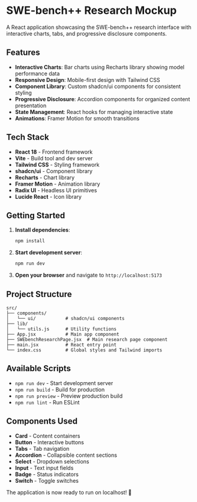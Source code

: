 # SWE-bench++ Research Mockup

A React application showcasing the SWE-bench++ research interface with interactive charts, tabs, and progressive disclosure components.

## Features

- **Interactive Charts**: Bar charts using Recharts library showing model performance data
- **Responsive Design**: Mobile-first design with Tailwind CSS
- **Component Library**: Custom shadcn/ui components for consistent styling
- **Progressive Disclosure**: Accordion components for organized content presentation
- **State Management**: React hooks for managing interactive state
- **Animations**: Framer Motion for smooth transitions

## Tech Stack

- **React 18** - Frontend framework
- **Vite** - Build tool and dev server
- **Tailwind CSS** - Styling framework
- **shadcn/ui** - Component library
- **Recharts** - Chart library
- **Framer Motion** - Animation library
- **Radix UI** - Headless UI primitives
- **Lucide React** - Icon library

## Getting Started

1. **Install dependencies**:
   ```bash
   npm install
   ```

2. **Start development server**:
   ```bash
   npm run dev
   ```

3. **Open your browser** and navigate to `http://localhost:5173`

## Project Structure

```
src/
├── components/
│   └── ui/           # shadcn/ui components
├── lib/
│   └── utils.js      # Utility functions
├── App.jsx           # Main app component
├── SWEbenchResearchPage.jsx  # Main research page component
├── main.jsx          # React entry point
└── index.css         # Global styles and Tailwind imports
```

## Available Scripts

- `npm run dev` - Start development server
- `npm run build` - Build for production
- `npm run preview` - Preview production build
- `npm run lint` - Run ESLint

## Components Used

- **Card** - Content containers
- **Button** - Interactive buttons
- **Tabs** - Tab navigation
- **Accordion** - Collapsible content sections
- **Select** - Dropdown selections
- **Input** - Text input fields
- **Badge** - Status indicators
- **Switch** - Toggle switches

The application is now ready to run on localhost! 🚀
